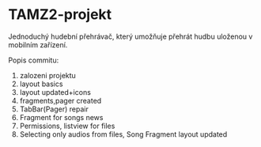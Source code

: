 # TAMZ2-projekt
Jednoduchý hudební přehrávač, který umožňuje přehrát hudbu uloženou v mobilním zařízení.

Popis commitu:
1. zalozeni projektu
2. layout basics
3. layout updated+icons
4. fragments,pager created
5. TabBar(Pager) repair
6. Fragment for songs news
7. Permissions, listview for files
8. Selecting only audios from files, Song Fragment layout updated

